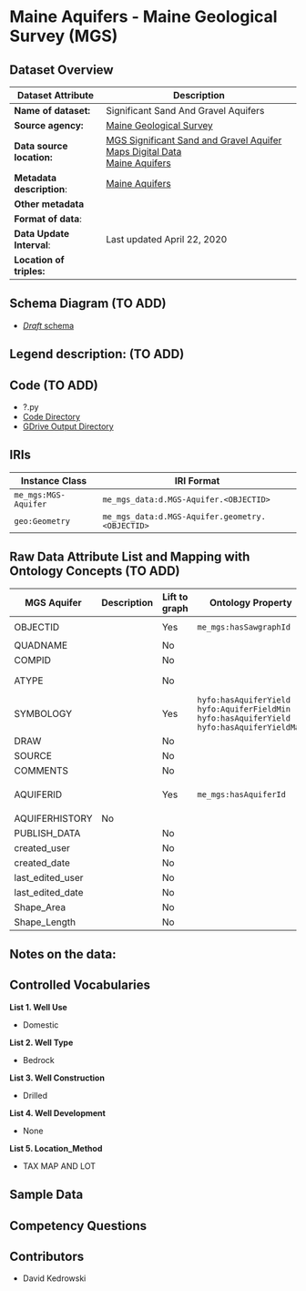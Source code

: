 # Maine Aquifers - Maine Geological Survey (MGS)

## Dataset Overview
| Dataset Attribute | Description |
| --- | --- |
| **Name of dataset:** | Significant Sand And Gravel Aquifers |
| **Source agency:** | [Maine Geological Survey](https://www.maine.gov/dacf/mgs/) |
| **Data source location:** | [MGS Significant Sand and Gravel Aquifer Maps Digital Data](https://www.maine.gov/dacf/mgs/pubs/digital/aquifers.htm) <br/> [Maine Aquifers](https://mgs-maine.opendata.arcgis.com/datasets/maine-aquifers/explore) |
| **Metadata description**: | [Maine Aquifers](https://mgs-maine.opendata.arcgis.com/datasets/maine::maine-aquifers/about) |
| **Other metadata** |  |
| **Format of data**: |  |
| **Data Update Interval**: | Last updated April 22, 2020 |
| **Location of triples:** |  |

## Schema Diagram (TO ADD)
- [*Draft* schema]()

**Legend description:** (TO ADD)
- 

## Code (TO ADD)
- ?.py
- [Code Directory]()
- [GDrive Output Directory]()

## IRIs
| Instance Class | IRI Format |
| --- | --- |
| `me_mgs:MGS-Aquifer` | `me_mgs_data:d.MGS-Aquifer.<OBJECTID>` |
| `geo:Geometry` | `me_mgs_data:d.MGS-Aquifer.geometry.<OBJECTID>` |

## Raw Data Attribute List and Mapping with Ontology Concepts (TO ADD)

| MGS Aquifer | Description | Lift to graph | Ontology Property | Comments |
| --- | --- | --- | --- | --- |
| OBJECTID |  | Yes | `me_mgs:hasSawgraphId` | `rdfs:subPropertyOf hyfo:hasPrimarySawgraphId` | 
| QUADNAME |  | No |  |  |
| COMPID |  | No |  |  |
| ATYPE |  | No |  | integer IDs for SYMBOLOGY categories |
| SYMBOLOGY |  | Yes | `hyfo:hasAquiferYield hyfo:AquiferFieldMin` <br/> `hyfo:hasAquiferYield hyfo:hasAquiferYieldMax` | Values are intervals |
| DRAW |  | No |  |  |
| SOURCE |  | No |  | 12 records (of 9253) |
| COMMENTS |  | No |  | 32 records (of 9253) |
| AQUIFERID |  | Yes | `me_mgs:hasAquiferId` | `rdfs:subPropertyOf hyfo:hasSecondaryStateAgencyId` <br/> 9188 of 9253 values unique |
| AQUIFERHISTORY | No |  |  |  |
| PUBLISH_DATA |  | No |  |  |
| created_user |  | No |  |  |
| created_date |  | No |  |  |
| last_edited_user |  | No |  |  |
| last_edited_date |  | No |  |  |
| Shape_Area |  | No |  |  |
| Shape_Length |  | No |  |  |

**Notes on the data:**
- 

## Controlled Vocabularies
**List 1. Well Use**
- Domestic

**List 2. Well Type**
- Bedrock

**List 3. Well Construction**
- Drilled

**List 4. Well Development** 
- None

**List 5. Location_Method**
- TAX MAP AND LOT

## Sample Data

## Competency Questions 

## Contributors
- David Kedrowski
